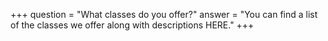 +++
question = "What classes do you offer?​"
answer = "You can find a list of the classes we offer along with descriptions HERE."
+++